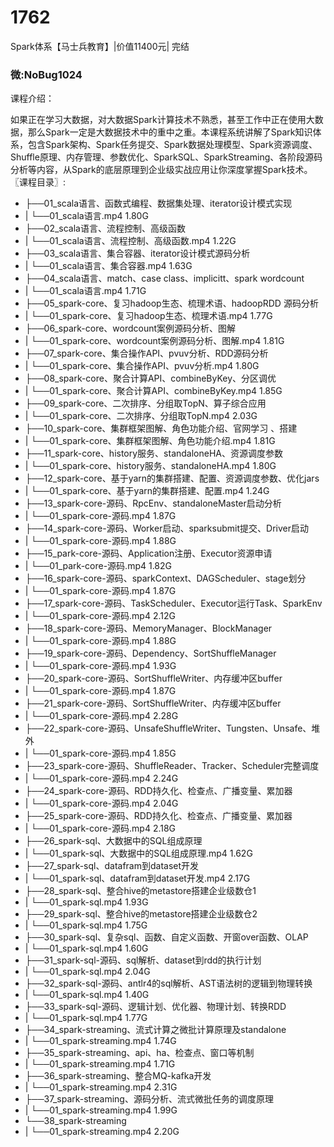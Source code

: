 # 1762
Spark体系【马士兵教育】|价值11400元| 完结
### 微:NoBug1024 


课程介绍：

如果正在学习大数据，对大数据Spark计算技术不熟悉，甚至工作中正在使用大数据，那么Spark一定是大数据技术中的重中之重。本课程系统讲解了Spark知识体系，包含Spark架构、Spark任务提交、Spark数据处理模型、Spark资源调度、Shuffle原理、内存管理、参数优化、SparkSQL、SparkStreaming、各阶段源码分析等内容，从Spark的底层原理到企业级实战应用让你深度掌握Spark技术。
〖课程目录〗:

- ├──01_scala语言、函数式编程、数据集处理、iterator设计模式实现  
- |   └──01_scala语言.mp4  1.80G
- ├──02_scala语言、流程控制、高级函数  
- |   └──01_scala语言、流程控制、高级函数.mp4  1.22G
- ├──03_scala语言、集合容器、iterator设计模式源码分析  
- |   └──01_scala语言、集合容器.mp4  1.63G
- ├──04_scala语言、match、case class、implicitt、spark  wordcount  
- |   └──01_scala语言.mp4  1.71G
- ├──05_spark-core、复习hadoop生态、梳理术语、hadoopRDD 源码分析  
- |   └──01_spark-core、复习hadoop生态、梳理术语.mp4  1.77G
- ├──06_spark-core、wordcount案例源码分析、图解  
- |   └──01_spark-core、wordcount案例源码分析、图解.mp4  1.81G
- ├──07_spark-core、集合操作API、pvuv分析、RDD源码分析  
- |   └──01_spark-core、集合操作API、pvuv分析.mp4  1.80G
- ├──08_spark-core、聚合计算API、combineByKey、分区调优  
- |   └──01_spark-core、聚合计算API、combineByKey.mp4  1.85G
- ├──09_spark-core、二次排序、分组取TopN、算子综合应用  
- |   └──01_spark-core、二次排序、分组取TopN.mp4  2.03G
- ├──10_spark-core、集群框架图解、角色功能介绍、官网学习 、搭建  
- |   └──01_spark-core、集群框架图解、角色功能介绍.mp4  1.81G
- ├──11_spark-core、history服务、standaloneHA、资源调度参数  
- |   └──01_spark-core、history服务、standaloneHA.mp4  1.80G
- ├──12_spark-core、基于yarn的集群搭建、配置、资源调度参数、优化jars  
- |   └──01_spark-core、基于yarn的集群搭建、配置.mp4  1.24G
- ├──13_spark-core-源码、RpcEnv、standaloneMaster启动分析  
- |   └──01_spark-core-源码.mp4  1.87G
- ├──14_spark-core-源码、Worker启动、sparksubmit提交、Driver启动  
- |   └──01_spark-core-源码.mp4  1.88G
- ├──15_park-core-源码、Application注册、Executor资源申请  
- |   └──01_park-core-源码.mp4  1.82G
- ├──16_spark-core-源码、sparkContext、DAGScheduler、stage划分  
- |   └──01_spark-core-源码.mp4  1.87G
- ├──17_spark-core-源码、TaskScheduler、Executor运行Task、SparkEnv  
- |   └──01_spark-core-源码.mp4  2.12G
- ├──18_spark-core-源码、MemoryManager、BlockManager  
- |   └──01_spark-core-源码.mp4  1.88G
- ├──19_spark-core-源码、Dependency、SortShuffleManager  
- |   └──01_spark-core-源码.mp4  1.93G
- ├──20_spark-core-源码、SortShuffleWriter、内存缓冲区buffer  
- |   └──01_spark-core-源码.mp4  1.87G
- ├──21_spark-core-源码、SortShuffleWriter、内存缓冲区buffer  
- |   └──01_spark-core-源码.mp4  2.28G
- ├──22_spark-core-源码、UnsafeShuffleWriter、Tungsten、Unsafe、堆外  
- |   └──01_spark-core-源码.mp4  1.85G
- ├──23_spark-core-源码、ShuffleReader、Tracker、Scheduler完整调度  
- |   └──01_spark-core-源码.mp4  2.24G
- ├──24_spark-core-源码、RDD持久化、检查点、广播变量、累加器  
- |   └──01_spark-core-源码.mp4  2.04G
- ├──25_spark-core-源码、RDD持久化、检查点、广播变量、累加器  
- |   └──01_spark-core-源码.mp4  2.18G
- ├──26_spark-sql、大数据中的SQL组成原理  
- |   └──01_spark-sql、大数据中的SQL组成原理.mp4  1.62G
- ├──27_spark-sql、datafram到dataset开发  
- |   └──01_spark-sql、datafram到dataset开发.mp4  2.17G
- ├──28_spark-sql、整合hive的metastore搭建企业级数仓1  
- |   └──01_spark-sql.mp4  1.93G
- ├──29_spark-sql、整合hive的metastore搭建企业级数仓2  
- |   └──01_spark-sql.mp4  1.75G
- ├──30_spark-sql、复杂sql、函数、自定义函数、开窗over函数、OLAP  
- |   └──01_spark-sql.mp4  1.60G
- ├──31_spark-sql-源码、sql解析、dataset到rdd的执行计划  
- |   └──01_spark-sql.mp4  2.04G
- ├──32_spark-sql-源码、antlr4的sql解析、AST语法树的逻辑到物理转换  
- |   └──01_spark-sql.mp4  1.40G
- ├──33_spark-sql-源码、逻辑计划、优化器、物理计划、转换RDD  
- |   └──01_spark-sql.mp4  1.77G
- ├──34_spark-streaming、流式计算之微批计算原理及standalone  
- |   └──01_spark-streaming.mp4  1.74G
- ├──35_spark-streaming、api、ha、检查点、窗口等机制  
- |   └──01_spark-streaming.mp4  1.71G
- ├──36_spark-streaming、整合MQ-kafka开发  
- |   └──01_spark-streaming.mp4  2.31G
- ├──37_spark-streaming、源码分析、流式微批任务的调度原理  
- |   └──01_spark-streaming.mp4  1.99G
- └──38_spark-streaming  
- |   └──01_spark-streaming.mp4  2.20G
